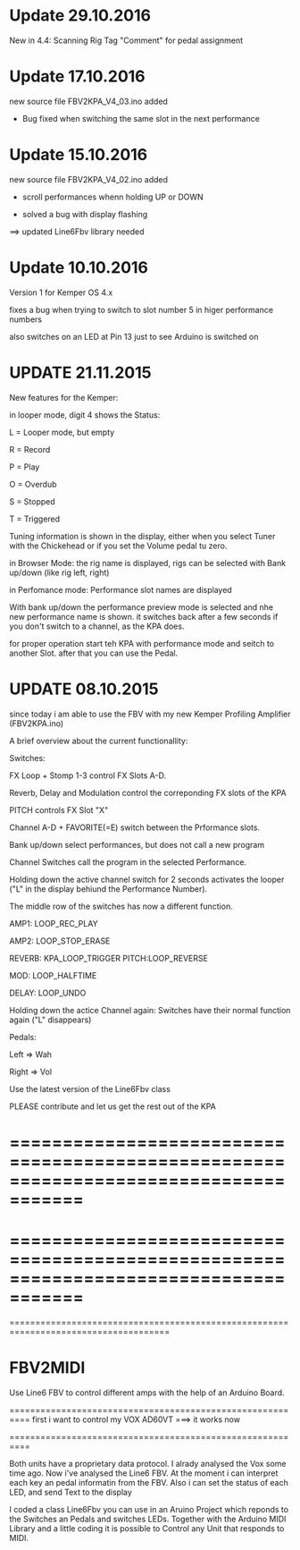 Update 29.10.2016 
=================

 New in 4.4:
  Scanning Rig Tag "Comment" for pedal assignment



Update 17.10.2016 
=================
new source file FBV2KPA_V4_03.ino added

- Bug fixed when switching the same slot in the next performance


Update 15.10.2016 
=================
new source file FBV2KPA_V4_02.ino added

- scroll performances whenn holding UP or DOWN

- solved a bug with display flashing

==> updated Line6Fbv library needed


Update 10.10.2016
=================
Version 1 for Kemper OS 4.x

fixes a bug when trying to switch to slot number 5 in higer performance numbers 

also switches on an LED at Pin 13 just to see Arduino is switched on


UPDATE 21.11.2015
=================

New features for the Kemper:

in looper mode, digit 4 shows the Status:

L = Looper mode, but empty

R = Record

P = Play

O = Overdub

S = Stopped

T = Triggered




Tuning information is shown in the display, either when you select Tuner with the Chickehead or if you set the Volume pedal tu zero.


in Browser Mode: the rig name is displayed, rigs can be selected with Bank up/down (like rig left, right)


in Perfomance mode:
Performance slot names are displayed

With bank up/down the performance preview mode is selected and nhe new performance name is shown.
it switches back after a few seconds if you don't switch to a channel, as the KPA does.


for proper operation start teh KPA with performance mode and seitch to another Slot. after that you can use the Pedal.






UPDATE 08.10.2015
=================

since today i am able to use the FBV with my new Kemper Profiling Amplifier (FBV2KPA.ino)

A brief overview about the current functionallity:


Switches:

FX Loop + Stomp 1-3 control FX Slots A-D.

Reverb, Delay and Modulation control the correponding FX slots of the KPA

PITCH controls FX Slot "X"

Channel A-D + FAVORITE(=E) switch between the Prformance slots.

Bank up/down select performances, but does not call a new program

Channel Switches call the program in the selected Performance.



Holding down the active channel switch for 2 seconds activates the looper ("L" in the display behiund the Performance Number).

The middle row of the switches has now a different function.

AMP1: LOOP_REC_PLAY

AMP2: LOOP_STOP_ERASE

REVERB: KPA_LOOP_TRIGGER
PITCH:LOOP_REVERSE

MOD: LOOP_HALFTIME

DELAY: LOOP_UNDO



Holding down the actice Channel again: Switches have their normal function again ("L" disappears)


Pedals:

Left => Wah

Right => Vol



Use the latest version of the Line6Fbv class 

PLEASE contribute and let us get the rest out of the KPA




=====================================================================================
=====================================================================================
=====================================================================================
=====================================================================================
=====================================================================================

# FBV2MIDI
Use Line6 FBV to control different amps with the help of an Arduino Board.



==========================================================
first i want to control my VOX AD60VT
===> it works now

==========================================================

Both units have a proprietary data protocol.
I alrady analysed the Vox some time ago. 
Now i've analysed the Line6 FBV. 
At the moment i can interpret each key an pedal informatin from the FBV.
Also i can set the status of each LED, and send Text to the display

I coded a class Line6Fbv you can use in an Aruino Project which reponds to the Switches an Pedals and switches LEDs.
Together with the Arduino MIDI Library and a little coding it is possible to Control any Unit that responds to MIDI.






